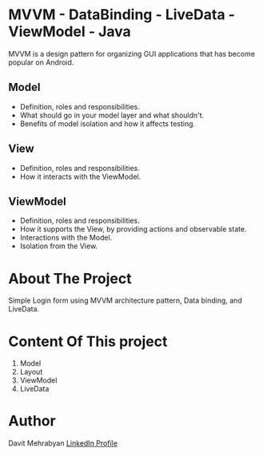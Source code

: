 # MVVM - DataBinding - LiveData - ViewModel - Java
MVVM is a design pattern for organizing GUI applications that has become popular on Android.

## Model
-  Definition, roles and responsibilities.
- What should go in your model layer and what shouldn't.
- Benefits of model isolation and how it affects testing.

## View
-  Definition, roles and responsibilities.
-  How it interacts with the ViewModel.

## ViewModel
-  Definition, roles and responsibilities.
-  How it supports the View, by providing actions and observable state.
-  Interactions with the Model.
-  Isolation from the View.

# About The Project

Simple Login form using MVVM architecture pattern, Data binding, and LiveData.

# Content Of This project

1. Model
2. Layout
3. ViewModel
4. LiveData

# Author

Davit Mehrabyan [LinkedIn Profile](www.linkedin.com/in/davit-mehrabyan)

